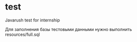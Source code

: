 # test
Javarush test for internship

Для заполнения базы тестовыми данными нужно выполнить resources/full.sql
